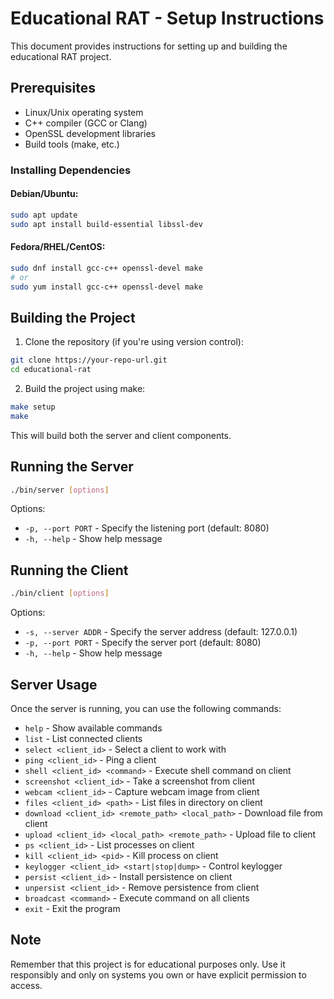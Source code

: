 # Educational RAT - Setup Instructions

This document provides instructions for setting up and building the educational RAT project.

## Prerequisites

- Linux/Unix operating system
- C++ compiler (GCC or Clang)
- OpenSSL development libraries
- Build tools (make, etc.)

### Installing Dependencies

#### Debian/Ubuntu:

```bash
sudo apt update
sudo apt install build-essential libssl-dev
```

#### Fedora/RHEL/CentOS:

```bash
sudo dnf install gcc-c++ openssl-devel make
# or
sudo yum install gcc-c++ openssl-devel make
```

## Building the Project

1. Clone the repository (if you're using version control):

```bash
git clone https://your-repo-url.git
cd educational-rat
```

2. Build the project using make:

```bash
make setup
make
```

This will build both the server and client components.

## Running the Server

```bash
./bin/server [options]
```

Options:

- `-p, --port PORT` - Specify the listening port (default: 8080)
- `-h, --help` - Show help message

## Running the Client

```bash
./bin/client [options]
```

Options:

- `-s, --server ADDR` - Specify the server address (default: 127.0.0.1)
- `-p, --port PORT` - Specify the server port (default: 8080)
- `-h, --help` - Show help message

## Server Usage

Once the server is running, you can use the following commands:

- `help` - Show available commands
- `list` - List connected clients
- `select <client_id>` - Select a client to work with
- `ping <client_id>` - Ping a client
- `shell <client_id> <command>` - Execute shell command on client
- `screenshot <client_id>` - Take a screenshot from client
- `webcam <client_id>` - Capture webcam image from client
- `files <client_id> <path>` - List files in directory on client
- `download <client_id> <remote_path> <local_path>` - Download file from client
- `upload <client_id> <local_path> <remote_path>` - Upload file to client
- `ps <client_id>` - List processes on client
- `kill <client_id> <pid>` - Kill process on client
- `keylogger <client_id> <start|stop|dump>` - Control keylogger
- `persist <client_id>` - Install persistence on client
- `unpersist <client_id>` - Remove persistence from client
- `broadcast <command>` - Execute command on all clients
- `exit` - Exit the program

## Note

Remember that this project is for educational purposes only. Use it responsibly and only on systems you own or have explicit permission to access.
